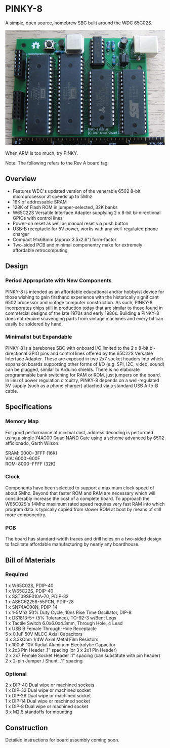 # PINKY-8

A simple, open source, homebrew SBC built around the WDC 65C02S.

![PINKY-8 Rev A Stuffed](pinky-8_rev_a_pcb_stuffed_cropped.jpg?raw=true "PINKY-8 Rev A Stuffed")

When ARM is too much, try PINKY.

Note: The following refers to the Rev A board tag.

## Overview
* Features WDC's updated version of the venerable 6502 8-bit microprocessor at speeds up to 5Mhz
* 16K of addressable SRAM
* 128K of Flash ROM in jumper-selected, 32K banks
* W65C22S Versatile Interface Adapter supplying 2 x 8-bit bi-directional GPIOs with control lines
* Power-on reset as well as manual reset via push button
* USB-B receptacle for 5V power, works with any well-regulated phone charger
* Compact 91x68mm (approx 3.5x2.6") form-factor
* Two-sided PCB and minimal componentry make for extremely affordable retrocomputing

## Design

### Period Appropriate with New Components
PINKY-8 is intended as an affordable educational and/or hobbyist device for those wishing to gain firsthand experience
with the historically significant 6502 processor and vintage computer construction. As such, PINKY-8 incorporates chips
still in production today that are similar to those found in commercial designs of the late 1970s and early 1980s. 
Building a PINKY-8 does not require scavenging parts from vintage machines and every bit can easily be soldered by hand.

### Minimalist but Expandable
PINKY-8 is a barebones SBC with onboard I/O limited to the 2 x 8-bit bi-directional GPIO pins and control lines offered by
the 65C22S Versatile Interface Adapter. These are exposed in two 2x7 socket headers into which expansion boards supporting
other forms of I/O (e.g. SPI, I2C, video, sound) can be plugged, similar to Arduino shields. There is no elaborate
programmable bank switching for RAM or ROM, just jumpers on the board. In lieu of power regulation circuitry, PINKY-8 depends
on a well-regulated 5V supply (such as a phone charger) attached via a standard USB A-to-B cable.

## Specifications

### Memory Map
For good performance at minimal cost, address decoding is performed using a single 74AC00 Quad NAND Gate using a
scheme advanced by 6502 afficionado, Garth Wilson.

SRAM: $0000-$3FFF (16K)  
VIA:  $6000-$600F  
ROM:  $8000-$FFFF (32K)  

### Clock
Components have been selected to support a maximum clock speed of about 5Mhz. Beyond that faster ROM and RAM are 
necessary which will considerably increase the cost of a complete board. To approach the W65C02S's 14Mhz maximum
rated speed requires very fast RAM into which program data is typically copied from slower ROM at boot by means
of still more componentry.

### PCB
The board has standard-width traces and drill holes on a two-sided design to facilitate affordable manufacturing by nearly
any boardhouse.

## Bill of Materials

### Required
1 x W65C02S, PDIP-40  
1 x W65C22S, PDIP-40  
1 x SST39SF010A-70, PDIP-32  
1 x AS6C62256-55PCN, PDIP-28  
1 x SN74AC00N, PDIP-14  
1 x 1-5Mhz 50% Duty Cycle, 10ns Rise Time Oscillator, DIP-8  
1 x DS1813-5+ (5% Tolerance), TO-92-3 w/Bent Legs  
1 x Tactile Switch 6.0x6.0x4.3mm, Through Hole, 4 Lead  
1 x USB B Female Through-Hole Receptacle  
5 x 0.1uF 50V MLCC Axial Capacitors  
4 x 3.3kOhm 1/4W Axial Metal Film Resistors  
1 x 100uF 10V Radial Aluminum Electrolytic Capacitor  
1 x 2x3 Pin Header .1" spacing (or 3 x 2x1 Pin Header)  
2 x 2x7 Female Socket Header .1" spacing (can substitute with pin header)  
2 x 2-pin Jumper / Shunt, .1" spacing

### Optional
2 x DIP-40 Dual wipe or machined sockets  
1 x DIP-32 Dual wipe or machined socket  
1 x DIP-28 Dual wipe or machined socket  
1 x DIP-14 Dual wipe or machined socket  
1 x DIP-8 Dual wipe or machined socket  
3 x M2.5 standoffs for mounting

## Construction

Detailed instructions for board assembly coming soon.
